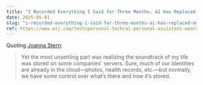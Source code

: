 ```yaml
---
title: "I Recorded Everything I Said for Three Months. AI Has Replaced My Memory."
date: 2025-05-01
slug: "i-recorded-everything-i-said-for-three-months-ai-has-replaced-my-memory"
ref: https://www.wsj.com/tech/personal-tech/ai-personal-assistant-wearable-tech-impressions-28156b57?st=FiWsqi&reflink=article_copyURL_share
---
```


Quoting [Joanna Stern](https://www.wsj.com/tech/personal-tech/ai-personal-assistant-wearable-tech-impressions-28156b57?st=FiWsqi&reflink=article_copyURL_share):

> Yet the most unsettling part was realizing the soundtrack of my life was stored on some companies’ servers. Sure, much of our identities are already in the cloud—photos, health records, etc.—but normally, we have some control over what’s there and how it’s stored.